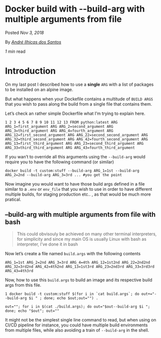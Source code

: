 

# Docker build with --build-arg with multiple arguments from file



Posted *Nov 3, 2018*

By *[André Ilhicas dos Santos](https://twitter.com/ilhicas)*

*1 min* read

# Introduction

On my last post I described how to use a **single** `ARG` with a list of packages to be installed on an alpine image.



But what happens when your Dockefile contains a multitude of `BUILD ARGS` that you wish to pass along the build from a single file that contains them.

Let’s check an rather simple Dockerfile what I’m trying to explain here.

```
1 2 3 4 5 6 7 8 9 10 11 12 13 FROM python:latest ARG ARG_1=first_argument ARG ARG_2=second_argument ARG ARG_3=third_argument ARG ARG_4=fourth_argument ARG ARG_12=first_second_argument ARG ARG_22=second_second_argument ARG ARG_32=third_second_argument ARG ARG_42=fourth_second_argument ARG ARG_13=first_third_argument ARG ARG_23=second_third_argument ARG ARG_33=third_third_argument ARG ARG_43=fourth_third_argument 
```

If you wan’t to override all this arguments using the `--build-arg` would require you to have the following command (or similar)

```
docker build -t custom:stuff --build-arg ARG_1=1st --build-arg ARG_2=2nd --build-arg ARG_3=3rd ... #you get the point 
```

Now imagine you would want to have those build args defined in a file similar to a `.env` or `env_file` that you wish to use in order to have different multiple builds, for staging production etc.. , as that would be much more pratical.

## –build-arg with multiple arguments from file with bash

> This could obvisouly be achieved on many other terminal interpreters, for simplicity and since my main OS is usually Linux with bash as interpreter, I’ve done it in bash

Now let’s create a file named `build.args` with the following contents

```
ARG_1=1st ARG_2=2nd ARG_3=3rd ARG_4=4th ARG_12=1st2nd ARG_22=2nd2nd ARG_32=3rd2nd ARG_42=4th2nd ARG_13=1st3rd ARG_23=2nd3rd ARG_33=3rd3rd ARG_43=4th3rd 
```

Now, how to use this `build.args` to build an image and its respective build args from this file.

```
1 docker build -t custom:stuff $(for i in `cat build.args`; do out+="--build-arg $i " ; done; echo $out;out="") . 
```

```
out=""; for i in $(cat ./build.args); do out="$out--build-arg $i "; done; echo "$out"; out=""
```

It might not be the simplest single line command to read, but when using on CI/CD pipeline for instance, you could have multiple build environments from multiple files, while also avoiding a train of `--build-arg` in the shell.